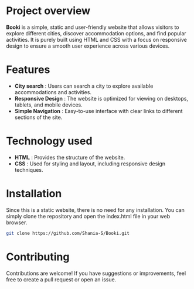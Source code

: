 # Project overview
**Booki** is a simple, static and user-friendly website that allows visitors to explore different cities, discover accommodation options, and find popular activities. It is purely built using HTML and CSS with a focus on responsive design to ensure a smooth user experience across various devices.

# Features
* **City search** : Users can search a city to explore available accommodations and activities.
* **Responsive Design** : The website is optimized for viewing on desktops, tablets, and mobile devices.
* **Simple Navigation** : Easy-to-use interface with clear links to different sections of the site.

# Technology used
* **HTML** : Provides the structure of the website.
* **CSS** : Used for styling and layout, including responsive design techniques.

# Installation 
Since this is a static website, there is no need for any installation. You can simply clone the repository and open the index.html file in your web browser.
```bash
git clone https://github.com/Shania-S/Booki.git
```

# Contributing
Contributions are welcome! If you have suggestions or improvements, feel free to create a pull request or open an issue.

